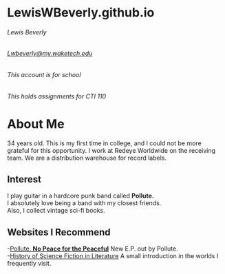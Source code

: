 # LewisWBeverly.github.io

###### Lewis Beverly
###### Lwbeverly@my.waketech.edu
###### This account is for school
###### This holds assignments for CTI 110

# About Me  
34 years old. This is my first time in college, and I could not be more grateful for this opportunity. I work at Redeye Worldwide on the receiving team. We are a distribution warehouse for record labels.

## Interest  
I play guitar in a hardcore punk band called **Pollute.**  
I absolutely love being a band with my closest friends.  
Also, I collect vintage sci-fi books.

## Websites I Recommend
 -[Pollute. **No Peace for the Peaceful**]( https://www.youtube.com/watch?v=n8hZ3gQVjOA) New E.P. out by Pollute.  
 -[History of Science Fiction in Literature]( https://www.youtube.com/watch?v=PEVZQ8MKtCw&t=3787s) A small introduction in the worlds I frequently visit.

